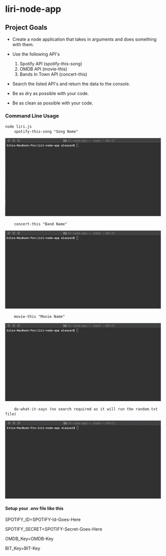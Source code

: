 # liri-node-app

## Project Goals

* Create a node application that takes in arguments and does something with them.
* Use the following API's
    1. Spotify API (spotify-this-song)
    2. OMDB API (movie-this)
    3. Bands In Town API (concert-this)
* Search the listed API's and return the data to the console.

* Be as dry as possible with your code.

* Be as clean as possible with your code.

### Command Line Usage

    node liri.js
        spotify-this-song "Song Name"
![](/gifs/spotifythis.gif)

        concert-this "Band Name"
![](/gifs/concertthis.gif)

        movie-this "Movie Name"
![](/gifs/moviethis.gif)

        do-what-it-says (no search required as it will run the random.txt file)
![](/gifs/dowhatitsays.gif)

#### Setup your .env file like this

SPOTIFY_ID=SPOTIFY-Id-Goes-Here

SPOTIFY_SECRET=SPOTIFY-Secret-Goes-Here

OMDB_Key=OMDB-Key

BIT_Key=BIT-Key